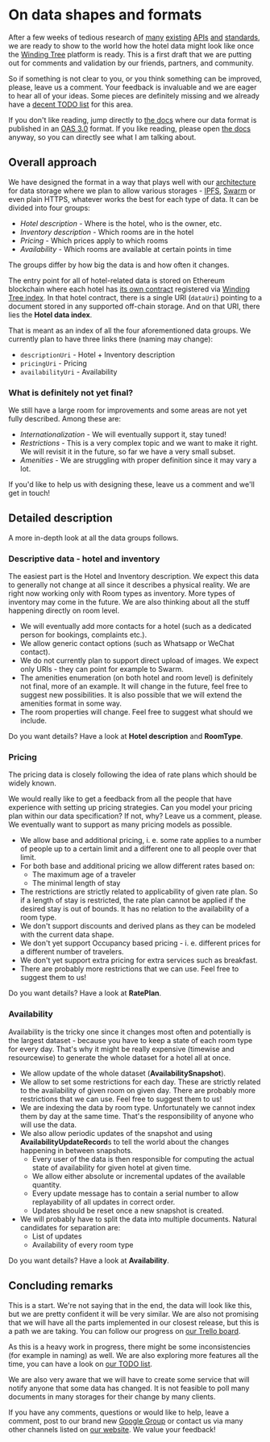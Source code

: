 # On data shapes and formats

After a few weeks of tedious research of [many](https://expediaconnectivity.com/apis/product-management/product-api/reference.html)
[existing](https://connect.booking.com/user_guide/site/en-US/user_guide.html?lang=en)
[APIs](https://developer.sabre.com/sabre_hospitality/apis/soap_apis/hotel/channel_connect/ari)
[and](https://www.htng.org/page/technical_specs?)
[standards](https://schemas.liquid-technologies.com/OpenTravel/2008B/),
we are ready to show to the world how the hotel data might look like once
the [Winding Tree](https://windingtree.com/) platform is ready. This is a first draft
that we are putting out for comments and validation by our friends, partners, and community.

So if something is not clear to you, or you think something can be
improved, please, leave us a comment. Your feedback is invaluable and we
are eager to hear all of your ideas. Some pieces are definitely missing
and we already have a [decent TODO list](https://github.com/windingtree/wiki/issues/28)
for this area.

If you don't like reading, jump directly to [the docs](https://windingtree.github.io/docs/swagger-ui/)
where our data format is published in an [OAS 3.0](https://github.com/OAI/OpenAPI-Specification) format.
If you like reading, please open [the docs](https://windingtree.github.io/docs/swagger-ui/)
anyway, so you can directly see what I am talking about.

## Overall approach

We have designed the format in a way that plays well with our
[architecture](https://blog.windingtree.com/hotel-distribution-architecture-49ead97f7cff)
for data storage where we plan to allow various storages - [IPFS](https://ipfs.io/),
[Swarm](http://swarm-guide.readthedocs.io/en/latest/introduction.html)
or even plain HTTPS, whatever works the best for each type of data. It
can be divided into four groups:

- *Hotel description* - Where is the hotel, who is the owner, etc.
- *Inventory description* - Which rooms are in the hotel
- *Pricing* - Which prices apply to which rooms
- *Availability* - Which rooms are available at certain points in time

The groups differ by how big the data is and how often it changes.

The entry point for all of hotel-related data is stored on Ethereum blockchain
where each hotel has [its own contract](https://github.com/windingtree/wt-contracts/blob/proposal/next/contracts/hotel/Hotel.sol)
registered via [Winding Tree index](https://github.com/windingtree/wt-contracts/blob/proposal/next/contracts/WTIndex.sol#L63).
In that hotel contract, there is a single URI (`dataUri`) pointing to a document stored in any
supported off-chain storage. And on that URI, there lies the **Hotel data index**.

That is meant as an index of all the four aforementioned data groups. We currently plan
to have three links there (naming may change):

- `descriptionUri` - Hotel + Inventory description
- `pricingUri` - Pricing
- `availabilityUri` - Availability

### What is definitely not yet final?

We still have a large room for improvements and some areas are not yet fully described.
Among these are:

- *Internationalization* - We will eventually support it, stay tuned!
- *Restrictions* - This is a very complex topic and we want to make it right.
We will revisit it in the future, so far we have a very small subset.
- *Amenities* - We are struggling with proper definition since it may vary a lot.

If you'd like to help us with designing these, leave us a comment and we'll get in touch!

## Detailed description

A more in-depth look at all the data groups follows.

### Descriptive data - hotel and inventory

The easiest part is the Hotel and Inventory description. We expect this
data to generally not change at all since it describes a physical reality.
We are right now working only with Room types as inventory. More types of
inventory may come in the future. We are also thinking about all the stuff
happening directly on room level.

- We will eventually add more contacts for a hotel (such as a dedicated person
  for bookings, complaints etc.).
- We allow generic contact options (such as Whatsapp or WeChat contact).
- We do not currently plan to support direct upload of images. We expect only
URIs - they can point for example to Swarm.
- The amenities enumeration (on both hotel and room level) is definitely not
final, more of an example. It will change in the future, feel free to suggest
new possibilities. It is also possible that we will extend the amenities
format in some way.
- The room properties will change. Feel free to suggest what should we include.

Do you want details? Have a look at **Hotel description** and **RoomType**.

### Pricing

The pricing data is closely following the idea of rate plans which should be
widely known.

We would really like to get a feedback from all the people that have experience
with setting up pricing strategies. Can you model your pricing plan within our
data specification? If not, why? Leave us a comment, please. We eventually want
to support as many pricing models as possible.

- We allow base and additional pricing, i. e. some rate applies to a number
of people up to a certain limit and a different one to all people over that
limit.
- For both base and additional pricing we allow different rates based on:
    - The maximum age of a traveler
    - The minimal length of stay
- The restrictions are strictly related to applicability of given rate plan.
So if a length of stay is restricted, the rate plan cannot be applied if the
desired stay is out of bounds. It has no relation to the availability of a room
type.
- We don't support discounts and derived plans as they can be modeled with
the current data shape.
- We don't yet support Occupancy based pricing - i. e. different prices for
a different number of travelers.
- We don't yet support extra pricing for extra services such as breakfast.
- There are probably more restrictions that we can use. Feel free to suggest
them to us!

Do you want details? Have a look at **RatePlan**.

### Availability

Availability is the tricky one since it changes most often and potentially is
the largest dataset - because you have to keep a state of each room type for every day.
That's why it might be really expensive (timewise and resourcewise) to generate
the whole dataset for a hotel all at once.

- We allow update of the whole dataset (**AvailabilitySnapshot**).
- We allow to set some restrictions for each day. These are strictly related
to the availability of given room on given day. There are probably more restrictions
that we can use. Feel free to suggest them to us!
- We are indexing the data by room type. Unfortunately we cannot index them by day
at the same time. That's the responsibility of anyone who will use the data.
- We also allow periodic updates of the snapshot and using **AvailabilityUpdateRecord**s
to tell the world about the changes happening in between snapshots.
    - Every user of the data is then responsible for computing the actual state
    of availability for given hotel at given time.
    - We allow either absolute or incremental updates of the available quantity.
    - Every update message has to contain a serial number to allow replayability
    of all updates in correct order.
    - Updates should be reset once a new snapshot is created.
- We will probably have to split the data into multiple documents. Natural candidates
for separation are:
    - List of updates
    - Availability of every room type

Do you want details? Have a look at **Availability**.

## Concluding remarks

This is a start. We're not saying that in the end, the data will look like this,
but we are pretty confident it will be very similar. We are also not promising
that we will have all the parts implemented in our closest release, but this is a
path we are taking. You can follow our progress on
[our Trello board](https://trello.com/b/ZREEkuOX/winding-tree-work-in-progress).

As this is a heavy work in progress, there might be some inconsistencies (for example
in naming) as well. We are also exploring more features all the time, you can have
a look on [our TODO list](https://github.com/windingtree/wiki/issues/28).

We are also very aware that we will have to create some service that will notify
anyone that some data has changed. It is not feasible to poll many documents in many
storages for their change by many clients.

If you have any comments, questions or would like to help, leave a comment,
post to our brand new [Google Group](https://groups.google.com/forum/#!forum/windingtree)
or contact us via many other channels listed on [our website](https://windingtree.com/).
We value your feedback!
